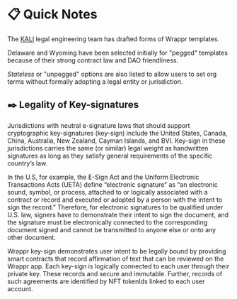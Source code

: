 # 📋 Quick Notes

The [KALI](https://www.kali.gg/) legal engineering team has drafted forms of Wrappr templates.

Delaware and Wyoming have been selected initially for "pegged" templates because of their strong contract law and DAO friendliness.

*Stateless* or "unpegged" options are also listed to allow users to set org terms without formally adopting a legal entity or jurisdiction.

## ✒️ Legality of Key-signatures

Jurisdictions with neutral e-signature laws that should support cryptographic key-signatures (key-sign) include the United States, Canada, China, Australia, New Zealand, Cayman Islands, and BVI. Key-sign in these jurisdictions carries the same (or similar) legal weight as handwritten signatures as long as they satisfy general requirements of the specific country’s law.

In the U.S, for example, the E-Sign Act and the Uniform Electronic Transactions Acts (UETA) define “electronic signature” as “an electronic sound, symbol, or process, attached to or logically associated with a contract or record and executed or adopted by a person with the intent to sign the record.” Therefore, for electronic signatures to be qualified under U.S. law, signers have to demonstrate their intent to sign the document, and the signature must be electronically connected to the corresponding document signed and cannot be transmitted to anyone else or onto any other document.

Wrappr key-sign demonstrates user intent to be legally bound by providing smart contracts that record affirmation of text that can be reviewed on the Wrappr app. Each key-sign is logically connected to each user through their private key. These records and secure and immutable. Further, records of such agreements are identified by NFT tokenIds linked to each user account.


